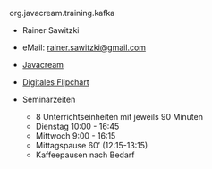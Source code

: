  org.javacream.training.kafka
* Rainer Sawitzki
* eMail: rainer.sawitzki@gmail.com
* [Javacream](javacream.org)  

* [Digitales Flipchart](https://docs.google.com/presentation/d/18sU8GHvuYwjmZghJ7TGQg9gH7Tc9grpY8f9pElBTX_Y/edit?usp=sharing)

* Seminarzeiten
  * 8 Unterrichtseinheiten mit jeweils 90 Minuten
  * Dienstag 10:00 - 16:45
  * Mittwoch 9:00 - 16:15
  * Mittagspause 60’ (12:15-13:15)
  * Kaffeepausen nach Bedarf
  
